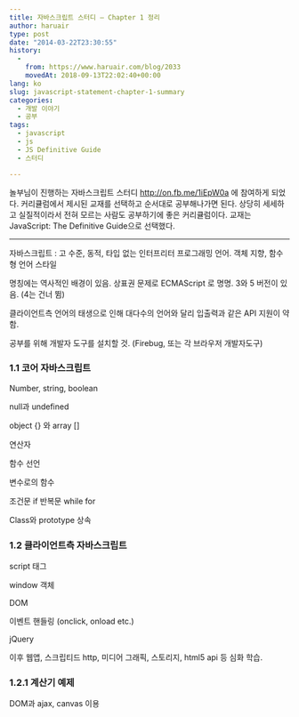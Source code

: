 ```yaml
---
title: 자바스크립트 스터디 – Chapter 1 정리
author: haruair
type: post
date: "2014-03-22T23:30:55"
history:
  - 
    from: https://www.haruair.com/blog/2033
    movedAt: 2018-09-13T22:02:40+00:00
lang: ko
slug: javascript-statement-chapter-1-summary
categories:
  - 개발 이야기
  - 공부
tags:
  - javascript
  - js
  - JS Definitive Guide
  - 스터디

---
```

놀부님이 진행하는 자바스크립트 스터디 <http://on.fb.me/1iEpW0a> 에 참여하게 되었다. 커리큘럼에서 제시된 교재를 선택하고 순서대로 공부해나가면 된다. 상당히 세세하고 실질적이라서 전혀 모르는 사람도 공부하기에 좋은 커리큘럼이다. 교재는 JavaScript: The Definitive Guide으로 선택했다.

* * *

자바스크립트 : 고 수준, 동적, 타입 없는 인터프리터 프로그래밍 언어. 객체 지향, 함수형 언어 스타일

명칭에는 역사적인 배경이 있음. 상표권 문제로 ECMAScript 로 명명. 3와 5 버전이 있음. (4는 건너 뜀)

클라이언트측 언어의 태생으로 인해 대다수의 언어와 달리 입출력과 같은 API 지원이 약함.

공부를 위해 개발자 도구를 설치할 것. (Firebug, 또는 각 브라우저 개발자도구)

### 1.1 코어 자바스크립트

Number, string, boolean
  
null과 undefined
  
object {} 와 array []
  
연산자
  
함수 선언
  
변수로의 함수
  
조건문 if 반복문 while for
  
Class와 prototype 상속

### 1.2 클라이언트측 자바스크립트

script 태그
  
window 객체
  
DOM
  
이벤트 핸들링 (onclick, onload etc.)
  
jQuery

이후 웹앱, 스크립티드 http, 미디어 그래픽, 스토리지, html5 api 등 심화 학습.

### 1.2.1 계산기 예제

DOM과 ajax, canvas 이용